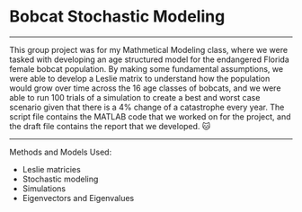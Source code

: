 # Bobcat Stochastic Modeling 
---
This group project was for my Mathmetical Modeling class, where we were tasked with developing an age structured model for the endangered Florida female bobcat population. By making some fundamental assumptions, we were able to develop a Leslie matrix to understand how the population would grow over time across the 16 age classes of bobcats, and we were able to run 100 trials of a simulation to create a best and worst case scenario given that there is a 4% change of a catastrophe every year. The script file contains the MATLAB code that we worked on for the project, and the draft file contains the report that we developed. 🐱

---
Methods and Models Used:

- Leslie matricies 
- Stochastic modeling
- Simulations
- Eigenvectors and Eigenvalues
